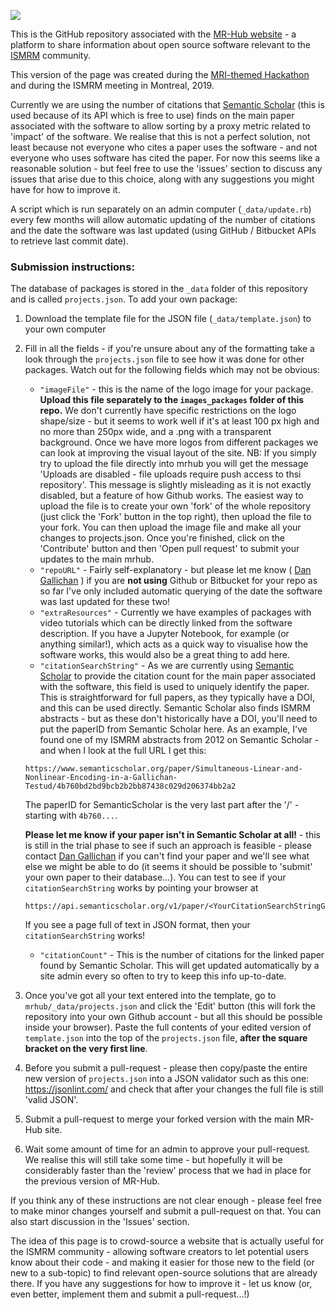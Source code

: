 ![](images_mrhub/MRHub_banner.png)

This is the GitHub repository associated with the [MR-Hub website](https://ismrm.github.io/mrhub/) - a platform to share information about open source software relevant to the [ISMRM](http://www.ismrm.org) community.

This version of the page was created during the [MRI-themed Hackathon](http://mrathon.github.io) and during the ISMRM meeting in Montreal, 2019. 

Currently we are using the number of citations that [Semantic Scholar](http://www.semanticscholar.org) (this is used because of its API which is free to use) finds on the main paper associated with the software to allow sorting by a proxy metric related to 'impact' of the software. We realise that this is not a perfect solution, not least because not everyone who cites a paper uses the software - and not everyone who uses software has cited the paper. For now this seems like a reasonable solution - but feel free to use the 'issues' section to discuss any issues that arise due to this choice, along with any suggestions you might have for how to improve it.

A script which is run separately on an admin computer (`_data/update.rb`) every few months will allow automatic updating of the number of citations and the date the software was last updated (using GitHub / Bitbucket APIs to retrieve last commit date).

### Submission instructions:
The database of packages is stored in the `_data` folder of this repository and is called `projects.json`. To add your own package:

1. Download the template file for the JSON file (`_data/template.json`) to your own computer 
2. Fill in all the fields - if you're unsure about any of the formatting take a look through the `projects.json` file to see how it was done for other packages. Watch out for the following fields which may not be obvious:
   * `"imageFile"` - this is the name of the logo image for your package. **Upload this file separately to the `images_packages` folder of this repo.** We don't currently have specific restrictions on the logo shape/size - but it seems to work well if it's at least 100 px high and no more than 250px wide, and a .png with a transparent background. Once we have more logos from different packages we can look at improving the visual layout of the site. NB: If you simply try to upload the file directly into mrhub you will get the message 'Uploads are disabled - file uploads require push access to thsi repository'. This message is slightly misleading as it is not exactly disabled, but a feature of how Github works. The easiest way to upload the file is to create your own 'fork' of the whole repository (just click the 'Fork' button in the top right), then upload the file to your fork. You can then upload the image file and make all your changes to projects.json. Once you're finished, click on the 'Contribute' button and then 'Open pull request' to submit your updates to the main mrhub.
   * `"repoURL"` - Fairly self-explanatory - but please let me know ( [Dan Gallichan](mailto:gallichand@cardiff.ac.uk) ) if you are **not using** Github or Bitbucket for your repo as so far I've only included automatic querying of the date the software was last updated for these two!
   * `"extraResources"` - Currently we have examples of packages with video tutorials which can be directly linked from the software description. If you have a Jupyter Notebook, for example (or anything similar!), which acts as a quick way to visualise how the software works, this would also be a great thing to add here. 
   * `"citationSearchString"` - As we are currently using [Semantic Scholar](http://www.semanticscholar.org) to provide the citation count for the main paper associated with the software, this field is used to uniquely identify the paper. This is straightforward for full papers, as they typically have a DOI, and this can be used directly. Semantic Scholar also finds ISMRM abstracts - but as these don't historically have a DOI, you'll need to put the paperID from Semantic Scholar here. As an example, I've found one of my ISMRM abstracts from 2012 on Semantic Scholar - and when I look at the full URL I get this:
   ```
   https://www.semanticscholar.org/paper/Simultaneous-Linear-and-Nonlinear-Encoding-in-a-Gallichan-Testud/4b760bd2bd9bcb2b2bb87438c029d206374bb2a2
   ```
   The paperID for SemanticScholar is the very last part after the '/' - starting with `4b760...`.
   
   **Please let me know if your paper isn't in Semantic Scholar at all!** - this is still in the trial phase to see if such an approach is feasible - please contact [Dan Gallichan](mailto:gallichand@cardiff.ac.uk) if you can't find your paper and we'll see what else we might be able to do (it seems it should be possible to 'submit' your own paper to their database...). You can test to see if your `citationSearchString` works by pointing your browser at 
   ```
   https://api.semanticscholar.org/v1/paper/<YourCitationSearchStringGoesHere>
   ```
   If you see a page full of text in JSON format, then your `citationSearchString` works!
   
   * `"citationCount"` - This is the number of citations for the linked paper found by Semantic Scholar. This will get updated automatically by a site admin every so often to try to keep this info up-to-date.
  
3. Once you've got all your text entered into the template, go to `mrhub/_data/projects.json` and click the 'Edit' button (this will fork the repository into your own Github account - but all this should be possible inside your browser). Paste the full contents of your edited version of `template.json` into the top of the `projects.json` file, **after the square bracket on the very first line**. 
4. Before you submit a pull-request - please then copy/paste the entire new version of `projects.json` into a JSON validator such as this one: https://jsonlint.com/ and check that after your changes the full file is still 'valid JSON'.
5. Submit a pull-request to merge your forked version with the main MR-Hub site.
6. Wait some amount of time for an admin to approve your pull-request. We realise this will still take some time - but hopefully it will be considerably faster than the 'review' process that we had in place for the previous version of MR-Hub.


If you think any of these instructions are not clear enough - please feel free to make minor changes yourself and submit a pull-request on that. You can also start discussion in the 'Issues' section. 

The idea of this page is to crowd-source a website that is actually useful for the ISMRM community - allowing software creators to let potential users know about their code - and making it easier for those new to the field (or new to a sub-topic) to find relevant open-source solutions that are already there. If you have any suggestions for how to improve it - let us know (or, even better, implement them and submit a pull-request...!)
   
   
   


